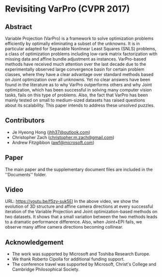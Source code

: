 # Revisiting VarPro (CVPR 2017)

## Abstract
Variable Projection (VarPro) is a framework to solve optimization
problems efficiently by optimally eliminating a subset of the unknowns.
It is in particular adapted for Separable Nonlinear Least Squares (SNLS)
problems, a class of optimization problems including low-rank matrix
factorization with missing data and affine bundle adjustment as
instances. VarPro-based methods have received much attention over the
last decade due to the experimentally observed large convergence basin
for certain problem classes, where they have a clear advantage over
standard methods based on Joint optimization over all unknowns. Yet no
clear answers have been found in the literature as to why VarPro
outperforms others and why Joint optimization, which has been successful
in solving many computer vision tasks, fails on this type of problems.
Also, the fact that VarPro has been mainly tested on small to
medium-sized datasets has raised questions about its scalability. This
paper intends to address these unsolved puzzles. 

## Contributors
- Je Hyeong Hong (jhh37@outlook.com)
- Christopher Zach (christopher.m.zach@gmail.com)
- Andrew Fitzgibbon (awf@microsoft.com)

## Paper
The main paper and the supplementary document files are included in the
''Documents'' folder.

## Video
URL: https://youtu.be/f5zy-suk5EI
In the above video, we show the evolution of 3D structure and affine
camera directions at every successful iteration of the Variable
Projection and Joint optimization-based methods on two datasets. It
shows that a small variation between the two methods leads to a dramatic
performance difference. Also, when Joint+EPI fails, we observe many
affine camera directions becoming collinear.

## Acknowledgement
- The work was supported by Microsoft and Toshiba Research Europe.
- We thank Roberto Cipolla for additional funding support.
- The conference travel was supported by Microsoft, Christ's College and
Cambridge Philosophical Society.
